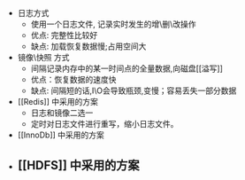 - 日志方式
	- 使用一个日志文件, 记录实时发生的增\删\改操作
	- 优点: 完整性比较好
	- 缺点: 加载恢复数据慢;占用空间大
- 镜像\快照 方式
	- 间隔记录内存中的某一时间点的全量数据,向磁盘[[溢写]]
	- 优点：恢复数据的速度快
	- 缺点: 间隔短的话,I\O会导致瓶颈,变慢；容易丢失一部分数据
- [[Redis]] 中采用的方案
	- 日志和镜像二选一
	- 定时对日志文件进行重写，缩小日志文件。
- [[InnoDb]] 中采用的方案
- [[HDFS]] 中采用的方案
	-